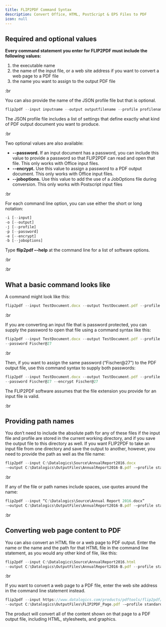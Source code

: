 ```yaml
---
title: FLIP2PDF Command Syntax
description: Convert Office, HTML, PostScript & EPS Files to PDF
icon: null
---
```


## Required and optional values

**Every command statement you enter for FLIP2PDF must include the following values:**

1. the executable name
2. the name of the input file, or a web site address if you want to convert a web page to a PDF file
3. the name you want to assign to the output PDF file

:br

You can also provide the name of the JSON profile file but that is optional.

```js
flip2pdf --input inputname --output outputfilename --profile profilename 
```

The JSON profile file includes a list of settings that define exactly what kind of PDF output document you want to produce.

:br

Two optional values are also available:

- **--password.** If an input document has a password, you can include this value to provide a password so that FLIP2PDF can read and open that file. This only works with Office input files.
- **--encrypt.** Use this value to assign a password to a PDF output document. This only works with Office input files.
- **--joboptions.** Use this value to add the use of a JobOptions file during conversion. This only works with Postscript input files

:br

For each command line option, you can use either the short or long notation:

```js
-i [--input]
-o [--output]
-j [--profile]
-p [--password]
-e [--encrypt]
-b [--joboptions]
```

Type **flip2pdf –-help** at the command line for a list of software options.

:br

:br

## What a basic command looks like

A command might look like this:

```js
flip2pdf --input TestDocument.docx --output TestDocument.pdf --profile standard.json
```

:br

If you are converting an input file that is password protected, you can supply the password to open that file using a command syntax like this:

```js
flip2pdf --input TestDocument.docx --output TestDocument.pdf --profile standard.json 
--password Fischer@27
```

:br

Then, if you want to assign the same password (“Fischer\@27”) to the PDF output file, use this command syntax to supply both passwords:

```js
flip2pdf --input TestDocument.docx --output TestDocument.pdf --profile standard.json 
--password Fischer@27 --encrypt Fischer@27
```

The FLIP2PDF software assumes that the file extension you provide for an input file is valid.

:br

## Providing path names

You don’t need to include the absolute path for any of these files if the input file and profile are stored in the current working directory, and if you save the output file to this directory as well. If you want FLIP2PDF to take an input file from one directory and save the output to another, however, you need to provide the path as well as the file name:

```js
flip2pdf --input C:\Datalogics\Source\AnnualReport2016.docx 
-–output C:\Datalogics\OutputFiles\AnnualReport2016-B.pdf -–profile standard.json
```

:br

If any of the file or path names include spaces, use quotes around the name:

```js
flip2pdf --input “C:\Datalogics\Source\Annual Report 2016.docx” 
-–output C:\Datalogics\OutputFiles\AnnualReport2016-B.pdf -–profile standard.json
```

:br

## Converting web page content to PDF

You can also convert an HTML file or a web page to PDF output. Enter the name or the name and the path for that HTML file in the command line statement, as you would any other kind of file, like this:

```js
flip2pdf --input C:\Datalogics\Source\AnnualReport2016.html 
--output C:\Datalogics\OutputFiles\AnnualReport2016-B.pdf --profile standard.json
```

:br

If you want to convert a web page to a PDF file, enter the web site address in the command line statement instead.

```js
flip2pdf --input https://www.datalogics.com/products/pdftools/flip2pdf/ 
--output C:\Datalogics\OutputFiles\FLIP2PDF_Page.pdf -–profile standard.json
```

The product will convert all of the content shown on that page to a PDF output file, including HTML, stylesheets, and graphics.
